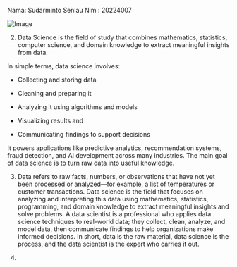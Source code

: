 Nama: Sudarminto Senlau
Nim : 20224007


![Image](https://github.com/user-attachments/assets/bee0a10f-7d37-4a13-b4ef-4bcd11d0d5cd)



2. Data Science is the field of study that combines mathematics, statistics, computer science, and domain knowledge to extract meaningful insights from data.

  In simple terms, data science involves:

  * Collecting and storing data

  * Cleaning and preparing it
  
  * Analyzing it using algorithms and models

  * Visualizing results and

  * Communicating findings to support decisions

It powers applications like predictive analytics, recommendation systems, fraud detection, and AI development across many industries. The main goal of data science is to turn raw data into useful knowledge.

3. Data refers to raw facts, numbers, or observations that have not yet been processed or analyzed—for example, a list of temperatures or customer transactions. Data science is the field that focuses on analyzing and interpreting this data using mathematics, statistics, programming, and domain knowledge to extract meaningful insights and solve problems. A data scientist is a professional who applies data science techniques to real-world data; they collect, clean, analyze, and model data, then communicate findings to help organizations make informed decisions. In short, data is the raw material, data science is the process, and the data scientist is the expert who carries it out.

4. 

